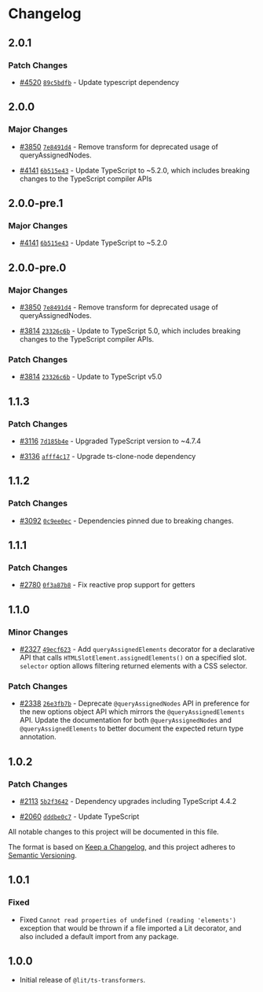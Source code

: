 # Changelog

## 2.0.1

### Patch Changes

- [#4520](https://github.com/lit/lit/pull/4520) [`89c5bdfb`](https://github.com/lit/lit/commit/89c5bdfbc9bc9177f25d4d8f35e41e842afa0d63) - Update typescript dependency

## 2.0.0

### Major Changes

- [#3850](https://github.com/lit/lit/pull/3850) [`7e8491d4`](https://github.com/lit/lit/commit/7e8491d4ed9f0c39d974616c4678552ef50b81df) - Remove transform for deprecated usage of queryAssignedNodes.

- [#4141](https://github.com/lit/lit/pull/4141) [`6b515e43`](https://github.com/lit/lit/commit/6b515e43c3a24cc8a593247d3aa72d81bcc724d5) - Update TypeScript to ~5.2.0, which includes breaking changes to the TypeScript compiler APIs

## 2.0.0-pre.1

### Major Changes

- [#4141](https://github.com/lit/lit/pull/4141) [`6b515e43`](https://github.com/lit/lit/commit/6b515e43c3a24cc8a593247d3aa72d81bcc724d5) - Update TypeScript to ~5.2.0

## 2.0.0-pre.0

### Major Changes

- [#3850](https://github.com/lit/lit/pull/3850) [`7e8491d4`](https://github.com/lit/lit/commit/7e8491d4ed9f0c39d974616c4678552ef50b81df) - Remove transform for deprecated usage of queryAssignedNodes.

- [#3814](https://github.com/lit/lit/pull/3814) [`23326c6b`](https://github.com/lit/lit/commit/23326c6b9a6abdf01998dadf5d0f20a643e457aa) - Update to TypeScript 5.0, which includes breaking changes to the TypeScript compiler APIs.

### Patch Changes

- [#3814](https://github.com/lit/lit/pull/3814) [`23326c6b`](https://github.com/lit/lit/commit/23326c6b9a6abdf01998dadf5d0f20a643e457aa) - Update to TypeScript v5.0

## 1.1.3

### Patch Changes

- [#3116](https://github.com/lit/lit/pull/3116) [`7d185b4e`](https://github.com/lit/lit/commit/7d185b4e882aeca70c7b750d8295d0da34a09cd8) - Upgraded TypeScript version to ~4.7.4

- [#3136](https://github.com/lit/lit/pull/3136) [`afff4c17`](https://github.com/lit/lit/commit/afff4c174f131b6461be1ac86e2ceb4201030a8a) - Upgrade ts-clone-node dependency

## 1.1.2

### Patch Changes

- [#3092](https://github.com/lit/lit/pull/3092) [`0c9ee0ec`](https://github.com/lit/lit/commit/0c9ee0ec87b831513f04bdd37e9ed434a134f06f) - Dependencies pinned due to breaking changes.

## 1.1.1

### Patch Changes

- [#2780](https://github.com/lit/lit/pull/2780) [`0f3a87b8`](https://github.com/lit/lit/commit/0f3a87b83ccf32a997208ca8328a8a3fbbafe955) - Fix reactive prop support for getters

## 1.1.0

### Minor Changes

- [#2327](https://github.com/lit/lit/pull/2327) [`49ecf623`](https://github.com/lit/lit/commit/49ecf6239033e9578184d46116e6b89676d091db) - Add `queryAssignedElements` decorator for a declarative API that calls `HTMLSlotElement.assignedElements()` on a specified slot. `selector` option allows filtering returned elements with a CSS selector.

### Patch Changes

- [#2338](https://github.com/lit/lit/pull/2338) [`26e3fb7b`](https://github.com/lit/lit/commit/26e3fb7ba1d3ef778a9862ff73374802b4b4eb2e) - Deprecate `@queryAssignedNodes` API in preference for the new options object API which
  mirrors the `@queryAssignedElements` API. Update the documentation for both
  `@queryAssignedNodes` and `@queryAssignedElements` to better document the expected
  return type annotation.

## 1.0.2

### Patch Changes

- [#2113](https://github.com/lit/lit/pull/2113) [`5b2f3642`](https://github.com/lit/lit/commit/5b2f3642ff91931b5b01f8bdd2ed98aba24f1047) - Dependency upgrades including TypeScript 4.4.2

* [#2060](https://github.com/lit/lit/pull/2060) [`dddbe0c7`](https://github.com/lit/lit/commit/dddbe0c7627a7c1f750da69c3200d373155b1d74) - Update TypeScript

All notable changes to this project will be documented in this file.

The format is based on [Keep a Changelog](https://keepachangelog.com/en/1.0.0/),
and this project adheres to [Semantic Versioning](https://semver.org/spec/v2.0.0.html).

<!-- ## Unreleased -->

## 1.0.1

### Fixed

- Fixed `Cannot read properties of undefined (reading 'elements')` exception
  that would be thrown if a file imported a Lit decorator, and also included a
  default import from any package.

## 1.0.0

- Initial release of `@lit/ts-transformers`.
